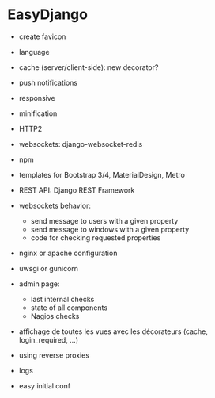 EasyDjango
==========


  * create favicon
  * language
  * cache (server/client-side): new decorator?
  * push notifications
  * responsive
  * minification
  * HTTP2
  * websockets: django-websocket-redis
  * npm
  * templates for Bootstrap 3/4, MaterialDesign, Metro
  * REST API: Django REST Framework
   
  * websockets behavior:
    * send message to users with a given property
    * send message to windows with a given property
    * code for checking requested properties
    
  * nginx or apache configuration
  * uwsgi or gunicorn
  
  * admin page:
    * last internal checks
    * state of all components
    * Nagios checks
    
  * affichage de toutes les vues avec les décorateurs (cache, login_required, …)
  * using reverse proxies
  * logs
  * easy initial conf

